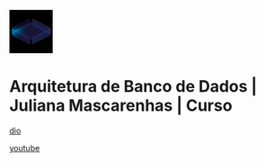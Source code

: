 ![alt text](image.png)

# Arquitetura de Banco de Dados | Juliana Mascarenhas | Curso

[dio](https://web.dio.me/course/arquitetura-de-banco-de-dados-1/learning/0b5e8140-60d2-48d5-8df0-e76426100752)

[youtube](https://www.youtube.com/playlist?list=PLUFkgDlXfnjtUgHr1mZZtrWiUS38m-2VU)
